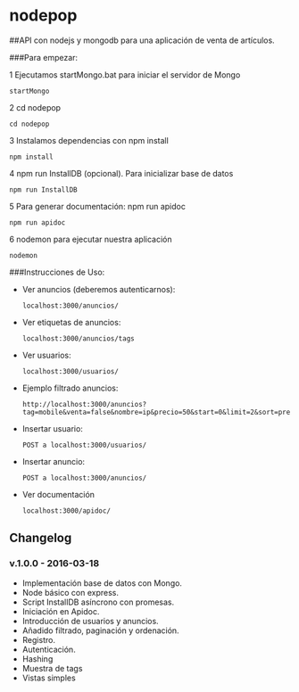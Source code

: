 # nodepop
##API con nodejs y mongodb para una aplicación de venta de artículos.

###Para empezar: 

 1 Ejecutamos startMongo.bat para iniciar el servidor de Mongo
```
startMongo
```
 2 cd nodepop
```
cd nodepop
```
 3 Instalamos dependencias con npm install
```
npm install
```
 4 npm run InstallDB (opcional). Para inicializar base de datos
```
npm run InstallDB
```
 5 Para generar documentación: npm run apidoc
```
npm run apidoc
```
 6 nodemon para ejecutar nuestra aplicación
```
nodemon
```


###Instrucciones de Uso:

* Ver anuncios (deberemos autenticarnos): 
	```
	localhost:3000/anuncios/
	```
* Ver etiquetas de anuncios:
	```
	localhost:3000/anuncios/tags
	```
* Ver usuarios:
	```
	localhost:3000/usuarios/
	```

* Ejemplo filtrado anuncios:
	```
	http://localhost:3000/anuncios?tag=mobile&venta=false&nombre=ip&precio=50&start=0&limit=2&sort=precio
	```

* Insertar usuario:
	```
	POST a localhost:3000/usuarios/
	```
* Insertar anuncio:
	```
	POST a localhost:3000/anuncios/
	```

* Ver documentación
	```
	localhost:3000/apidoc/
	```


## Changelog

### v.1.0.0 - 2016-03-18

* Implementación base de datos con Mongo.
* Node básico con express.
* Script InstallDB asíncrono con promesas.
* Iniciación en Apidoc.
* Introducción de usuarios y anuncios.
* Añadido filtrado, paginación y ordenación.
* Registro.
* Autenticación.
* Hashing
* Muestra de tags
* Vistas simples

